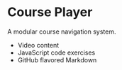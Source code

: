 # Course Player

A modular course navigation system.

* Video content
* JavaScript code exercises
* GitHub flavored Markdown
